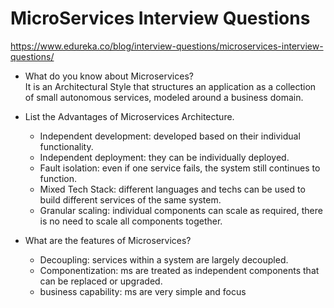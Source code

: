 # MicroServices Interview Questions

https://www.edureka.co/blog/interview-questions/microservices-interview-questions/

* What do you know about Microservices?  
It is an Architectural Style that structures an application as a collection of small autonomous services, modeled around a business domain.


* List the Advantages of Microservices Architecture.
	* Independent development: developed based on their individual functionality.
	* Independent deployment: they can be individually deployed.
	* Fault isolation: even if one service fails, the system still continues to function.
	* Mixed Tech Stack: different languages and techs can be used to build different 
	services of the same system.
	* Granular scaling: individual components can scale as required, 
	there is no need to scale all components together.

* What are the features of Microservices?
	* Decoupling: services within a system are largely decoupled.
	* Componentization: ms are treated as independent components that can be replaced or upgraded.
	* business capability: ms are very simple and focus
	
	

